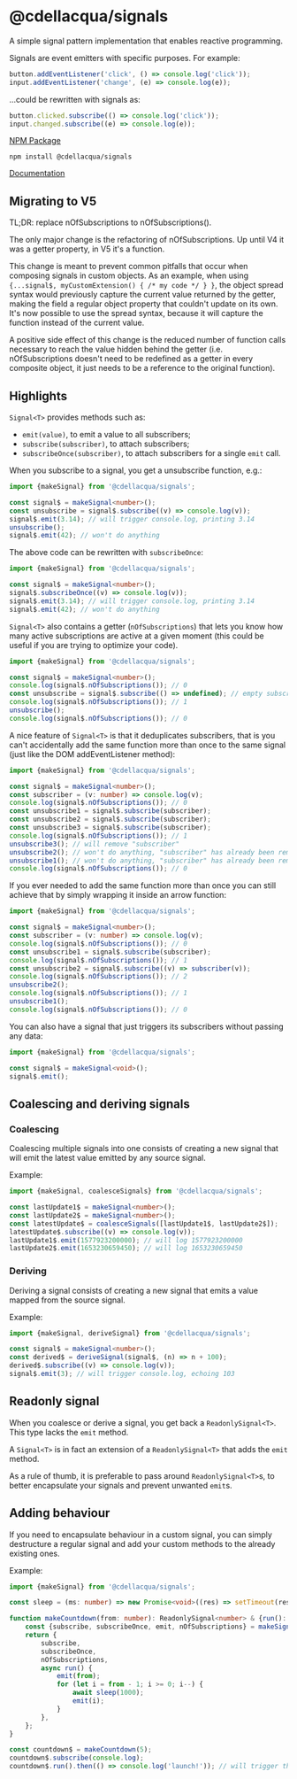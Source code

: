# @cdellacqua/signals

A simple signal pattern implementation that enables reactive programming.

Signals are event emitters with specific purposes. For example:

```js
button.addEventListener('click', () => console.log('click'));
input.addEventListener('change', (e) => console.log(e));
```

...could be rewritten with signals as:

```js
button.clicked.subscribe(() => console.log('click'));
input.changed.subscribe((e) => console.log(e));
```

[NPM Package](https://www.npmjs.com/package/@cdellacqua/signals)

`npm install @cdellacqua/signals`

[Documentation](./docs/README.md)

## Migrating to V5

TL;DR: replace nOfSubscriptions to nOfSubscriptions().

The only major change is the refactoring of nOfSubscriptions.
Up until V4 it was a getter property, in V5 it's a function.

This change is meant to prevent common pitfalls that occur when composing signals in custom objects. As an example, when using `{...signal$, myCustomExtension() { /* my code */ } }`, the
object spread syntax would previously capture the current value returned by the
getter, making the field a regular object property that couldn't update on its own.
It's now possible to use the spread syntax, because it will capture the function
instead of the current value.

A positive side effect of this change is the reduced number of function calls necessary to reach the value hidden behind the getter (i.e. nOfSubscriptions doesn't need to be redefined as a getter in every composite object, it just needs to be a reference to the original function).

## Highlights

`Signal<T>` provides methods such as:

- `emit(value)`, to emit a value to all subscribers;
- `subscribe(subscriber)`, to attach subscribers;
- `subscribeOnce(subscriber)`, to attach subscribers for a single `emit` call.

When you subscribe to a signal, you get a unsubscribe function, e.g.:

```ts
import {makeSignal} from '@cdellacqua/signals';

const signal$ = makeSignal<number>();
const unsubscribe = signal$.subscribe((v) => console.log(v));
signal$.emit(3.14); // will trigger console.log, printing 3.14
unsubscribe();
signal$.emit(42); // won't do anything
```

The above code can be rewritten with `subscribeOnce`:

```ts
import {makeSignal} from '@cdellacqua/signals';

const signal$ = makeSignal<number>();
signal$.subscribeOnce((v) => console.log(v));
signal$.emit(3.14); // will trigger console.log, printing 3.14
signal$.emit(42); // won't do anything
```

`Signal<T>` also contains a getter (`nOfSubscriptions`) that lets you know how many active subscriptions
are active at a given moment (this could be useful if you are trying to optimize your code).

```ts
import {makeSignal} from '@cdellacqua/signals';

const signal$ = makeSignal<number>();
console.log(signal$.nOfSubscriptions()); // 0
const unsubscribe = signal$.subscribe(() => undefined); // empty subscriber
console.log(signal$.nOfSubscriptions()); // 1
unsubscribe();
console.log(signal$.nOfSubscriptions()); // 0
```

A nice feature of `Signal<T>` is that it deduplicates subscribers,
that is you can't accidentally add the same function more than
once to the same signal (just like the DOM addEventListener method):

```ts
import {makeSignal} from '@cdellacqua/signals';

const signal$ = makeSignal<number>();
const subscriber = (v: number) => console.log(v);
console.log(signal$.nOfSubscriptions()); // 0
const unsubscribe1 = signal$.subscribe(subscriber);
const unsubscribe2 = signal$.subscribe(subscriber);
const unsubscribe3 = signal$.subscribe(subscriber);
console.log(signal$.nOfSubscriptions()); // 1
unsubscribe3(); // will remove "subscriber"
unsubscribe2(); // won't do anything, "subscriber" has already been removed
unsubscribe1(); // won't do anything, "subscriber" has already been removed
console.log(signal$.nOfSubscriptions()); // 0
```

If you ever needed to add the same function
more than once you can still achieve that by simply wrapping it inside an arrow function:

```ts
import {makeSignal} from '@cdellacqua/signals';

const signal$ = makeSignal<number>();
const subscriber = (v: number) => console.log(v);
console.log(signal$.nOfSubscriptions()); // 0
const unsubscribe1 = signal$.subscribe(subscriber);
console.log(signal$.nOfSubscriptions()); // 1
const unsubscribe2 = signal$.subscribe((v) => subscriber(v));
console.log(signal$.nOfSubscriptions()); // 2
unsubscribe2();
console.log(signal$.nOfSubscriptions()); // 1
unsubscribe1();
console.log(signal$.nOfSubscriptions()); // 0
```

You can also have a signal that just triggers its subscribers without passing
any data:

```ts
import {makeSignal} from '@cdellacqua/signals';

const signal$ = makeSignal<void>();
signal$.emit();
```

## Coalescing and deriving signals

### Coalescing

Coalescing multiple signals into one consists of
creating a new signal that will emit the latest value emitted by any source
signal.

Example:

```ts
import {makeSignal, coalesceSignals} from '@cdellacqua/signals';

const lastUpdate1$ = makeSignal<number>();
const lastUpdate2$ = makeSignal<number>();
const latestUpdate$ = coalesceSignals([lastUpdate1$, lastUpdate2$]);
latestUpdate$.subscribe((v) => console.log(v));
lastUpdate1$.emit(1577923200000); // will log 1577923200000
lastUpdate2$.emit(1653230659450); // will log 1653230659450
```

### Deriving

Deriving a signal consists of creating a new signal
that emits a value mapped from the source signal.

Example:

```ts
import {makeSignal, deriveSignal} from '@cdellacqua/signals';

const signal$ = makeSignal<number>();
const derived$ = deriveSignal(signal$, (n) => n + 100);
derived$.subscribe((v) => console.log(v));
signal$.emit(3); // will trigger console.log, echoing 103
```

## Readonly signal

When you coalesce or derive a signal, you get back a `ReadonlySignal<T>`.
This type lacks the `emit` method.

A `Signal<T>` is in fact an extension of a `ReadonlySignal<T>` that adds the `emit` method.

As a rule of thumb, it is preferable to pass around `ReadonlySignal<T>`s,
to better encapsulate your signals and prevent unwanted `emit`s.

## Adding behaviour

If you need to encapsulate behaviour in a custom signal, you
can simply destructure a regular signal and add your
custom methods to the already existing ones.

Example:

```ts
import {makeSignal} from '@cdellacqua/signals';

const sleep = (ms: number) => new Promise<void>((res) => setTimeout(res, ms));

function makeCountdown(from: number): ReadonlySignal<number> & {run(): Promise<void>} {
	const {subscribe, subscribeOnce, emit, nOfSubscriptions} = makeSignal<number>();
	return {
		subscribe,
		subscribeOnce,
		nOfSubscriptions,
		async run() {
			emit(from);
			for (let i = from - 1; i >= 0; i--) {
				await sleep(1000);
				emit(i);
			}
		},
	};
}

const countdown$ = makeCountdown(5);
countdown$.subscribe(console.log);
countdown$.run().then(() => console.log('launch!')); // will trigger the above console.log 6 times, printing the numbers from 5 to 0.
```
